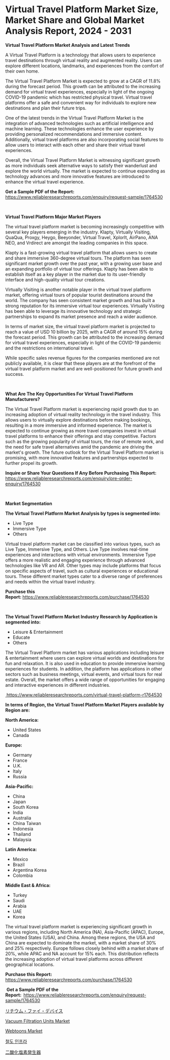 <p><h1>Virtual Travel Platform Market Size, Market Share and Global Market Analysis Report, 2024 - 2031</h1></p><p><strong>Virtual Travel Platform Market Analysis and Latest Trends</strong></p>
<p><p>A Virtual Travel Platform is a technology that allows users to experience travel destinations through virtual reality and augmented reality. Users can explore different locations, landmarks, and experiences from the comfort of their own home.</p><p>The Virtual Travel Platform Market is expected to grow at a CAGR of 11.8% during the forecast period. This growth can be attributed to the increasing demand for virtual travel experiences, especially in light of the ongoing COVID-19 pandemic which has restricted physical travel. Virtual travel platforms offer a safe and convenient way for individuals to explore new destinations and plan their future trips.</p><p>One of the latest trends in the Virtual Travel Platform Market is the integration of advanced technologies such as artificial intelligence and machine learning. These technologies enhance the user experience by providing personalized recommendations and immersive content. Additionally, virtual travel platforms are also incorporating social features to allow users to interact with each other and share their virtual travel experiences.</p><p>Overall, the Virtual Travel Platform Market is witnessing significant growth as more individuals seek alternative ways to satisfy their wanderlust and explore the world virtually. The market is expected to continue expanding as technology advances and more innovative features are introduced to enhance the virtual travel experience.</p></p>
<p><strong>Get a Sample PDF of the Report:&nbsp;</strong> <a href="https://www.reliableresearchreports.com/enquiry/request-sample/1764530">https://www.reliableresearchreports.com/enquiry/request-sample/1764530</a></p>
<p>&nbsp;</p>
<p><strong>Virtual Travel Platform Major Market Players</strong></p>
<p><p>The virtual travel platform market is becoming increasingly competitive with several key players emerging in the industry. Klapty, Virtually Visiting, QuaQua, Proxgy, Heygo, Beeyonder, Virtual Travel, XplorIt, AirPano, ANA NEO, and Vrdirect are amongst the leading companies in this space.</p><p>Klapty is a fast-growing virtual travel platform that allows users to create and share immersive 360-degree virtual tours. The platform has seen significant market growth over the past year, with a growing user base and an expanding portfolio of virtual tour offerings. Klapty has been able to establish itself as a key player in the market due to its user-friendly interface and high-quality virtual tour creations.</p><p>Virtually Visiting is another notable player in the virtual travel platform market, offering virtual tours of popular tourist destinations around the world. The company has seen consistent market growth and has built a strong reputation for its immersive virtual tour experiences. Virtually Visiting has been able to leverage its innovative technology and strategic partnerships to expand its market presence and reach a wider audience.</p><p>In terms of market size, the virtual travel platform market is projected to reach a value of USD 10 billion by 2025, with a CAGR of around 15% during the forecast period. This growth can be attributed to the increasing demand for virtual travel experiences, especially in light of the COVID-19 pandemic and the restrictions on international travel.</p><p>While specific sales revenue figures for the companies mentioned are not publicly available, it is clear that these players are at the forefront of the virtual travel platform market and are well-positioned for future growth and success.</p></p>
<p>&nbsp;</p>
<p><strong>What Are The Key Opportunities For Virtual Travel Platform Manufacturers?</strong></p>
<p><p>The Virtual Travel Platform market is experiencing rapid growth due to an increasing adoption of virtual reality technology in the travel industry. This allows users to virtually explore destinations before making bookings, resulting in a more immersive and informed experience. The market is expected to continue growing as more travel companies invest in virtual travel platforms to enhance their offerings and stay competitive. Factors such as the growing popularity of virtual tours, the rise of remote work, and the need for safe travel alternatives amid the pandemic are driving the market's growth. The future outlook for the Virtual Travel Platform market is promising, with more innovative features and partnerships expected to further propel its growth.</p></p>
<p><strong>Inquire or Share Your Questions If Any Before Purchasing This Report:</strong> <a href="https://www.reliableresearchreports.com/enquiry/pre-order-enquiry/1764530">https://www.reliableresearchreports.com/enquiry/pre-order-enquiry/1764530</a></p>
<p>&nbsp;</p>
<p><strong>Market Segmentation</strong></p>
<p><strong>The Virtual Travel Platform Market Analysis by types is segmented into:</strong></p>
<p><ul><li>Live Type</li><li>Immersive Type</li><li>Others</li></ul></p>
<p><p>Virtual travel platform market can be classified into various types, such as Live Type, Immersive Type, and Others. Live Type involves real-time experiences and interactions with virtual environments. Immersive Type offers a more realistic and engaging experience through advanced technologies like VR and AR. Other types may include platforms that focus on specific aspects of travel, such as cultural experiences or educational tours. These different market types cater to a diverse range of preferences and needs within the virtual travel industry.</p></p>
<p><strong>Purchase this Report:&nbsp;</strong><a href="https://www.reliableresearchreports.com/purchase/1764530">https://www.reliableresearchreports.com/purchase/1764530</a></p>
<p>&nbsp;</p>
<p><strong>The Virtual Travel Platform Market Industry Research by Application is segmented into:</strong></p>
<p><ul><li>Leisure & Entertainment</li><li>Educate</li><li>Others</li></ul></p>
<p><p>The Virtual Travel Platform market has various applications including leisure & entertainment where users can explore virtual worlds and destinations for fun and relaxation. It is also used in education to provide immersive learning experiences for students. In addition, the platform has applications in other sectors such as business meetings, virtual events, and virtual tours for real estate. Overall, the market offers a wide range of opportunities for engaging and interactive experiences in different industries.</p></p>
<p><a href="https://www.reliableresearchreports.com/virtual-travel-platform-r1764530">&nbsp;https://www.reliableresearchreports.com/virtual-travel-platform-r1764530</a></p>
<p><strong>In terms of Region, the Virtual Travel Platform Market Players available by Region are:</strong></p>
<p>
    <p> <strong> North America: </strong>
        <ul>
            <li>United States</li>
            <li>Canada</li>
        </ul>
        </p> 
    <p> <strong> Europe: </strong>
        <ul>
            <li>Germany</li>
            <li>France</li>
            <li>U.K.</li>
            <li>Italy</li>
            <li>Russia</li>
        </ul>
        </p> 
    <p> <strong> Asia-Pacific: </strong>
        <ul>
            <li>China</li>
            <li>Japan</li>
            <li>South Korea</li>
            <li>India</li>
            <li>Australia</li>
            <li>China Taiwan</li>
            <li>Indonesia</li>
            <li>Thailand</li>
            <li>Malaysia</li>
        </ul>
        </p> 
    <p> <strong> Latin America: </strong>
        <ul>
            <li>Mexico</li>
            <li>Brazil</li>
            <li>Argentina Korea</li>
            <li>Colombia</li>
        </ul>
        </p> 
    <p> <strong> Middle East & Africa: </strong>
        <ul>
            <li>Turkey</li>
            <li>Saudi</li>
            <li>Arabia</li>
            <li>UAE</li>
            <li>Korea</li>
        </ul>
    </p>
    </p>
<p><p>The virtual travel platform market is experiencing significant growth in various regions, including North America (NA), Asia-Pacific (APAC), Europe, the United States (USA), and China. Among these regions, the USA and China are expected to dominate the market, with a market share of 30% and 25% respectively. Europe follows closely behind with a market share of 20%, while APAC and NA account for 15% each. This distribution reflects the increasing adoption of virtual travel platforms across different geographical locations.</p></p>
<p><strong>Purchase this Report: </strong><a href="https://www.reliableresearchreports.com/purchase/1764530">https://www.reliableresearchreports.com/purchase/1764530</a></p>
<p>&nbsp;<strong>Get a Sample PDF of the Report:&nbsp;&nbsp;</strong><a href="https://www.reliableresearchreports.com/enquiry/request-sample/1764530">https://www.reliableresearchreports.com/enquiry/request-sample/1764530</a></p>
<p><strong></strong></p>
<p><p><a href="https://medium.com/@barrymundy88/li-fi%E3%83%87%E3%83%90%E3%82%A4%E3%82%B9%E5%B8%82%E5%A0%B4-%E3%82%BF%E3%82%A4%E3%83%97-%E3%82%A2%E3%83%97%E3%83%AA%E3%82%B1%E3%83%BC%E3%82%B7%E3%83%A7%E3%83%B3-%E5%9C%B0%E7%90%86%E3%81%AB%E3%82%88%E3%82%8B%E5%8C%85%E6%8B%AC%E7%9A%84%E3%81%AA%E8%A9%95%E4%BE%A1-8712633fa288">リチウム・ファイ・デバイス</a></p><p><a href="https://www.linkedin.com/pulse/insights-vacuum-filtration-units-market-size-analysing-share-ii5ke">Vacuum Filtration Units Market</a></p><p><a href="https://github.com/DeonteStanton2023/Market-Research-Report-List-1/blob/main/webtoons-market.md">Webtoons Market</a></p><p><a href="https://medium.com/@jodyomenick905/%EC%B2%A0%EB%8F%84-%EC%9D%B8%ED%94%84%EB%9D%BC-%EC%8B%9C%EC%9E%A5-%EB%B6%84%EC%84%9D-%EA%B8%80%EB%A1%9C%EB%B2%8C-%EC%82%B0%EC%97%85-%EC%A0%84%EB%A7%9D-%EB%B0%8F-%EC%98%88%EC%B8%A1-2024%EB%85%84%EB%B6%80%ED%84%B0-2031%EB%85%84%EA%B9%8C%EC%A7%80-636d566862d4">철도 인프라</a></p><p><a href="https://github.com/mm14022023/Market-Research-Report-List-1/blob/main/343634659930.md">二酸化塩素発生器</a></p></p>